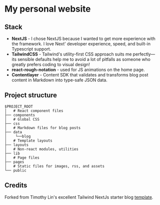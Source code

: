 # My personal website

## Stack

- **NextJS** - I chose NextJS because I wanted to get more experience with the framework. I love Next' developer experience, speed, and built-in Typescript support.
- **TailwindCSS** - Tailwind's utility-first CSS approach suits me perfectly—its sensible defaults help me to avoid a lot of pitfalls as someone who greatly prefers coding to visual design!
- **react-rough-notation** - used for JS animations on the home page.
- **Contentlayer** - Content SDK that validates and transforms blog post content in Markdown into type-safe JSON data.

## Project structure

```
$PROJECT_ROOT
│   # React component files
├── components
│   # Global CSS
├── css
│   # Markdown files for blog posts
├── data
│    └──blog
│   # Template layouts
├── layouts
│   # Non-react modules, utilities
├── lib
│   # Page files
├── pages
│   # Static files for images, rss, and assets
└── public
```

## Credits

Forked from Timothy Lin's excellent Tailwind NextJs starter blog [template](https://github.com/timlrx/tailwind-nextjs-starter-blog/).
